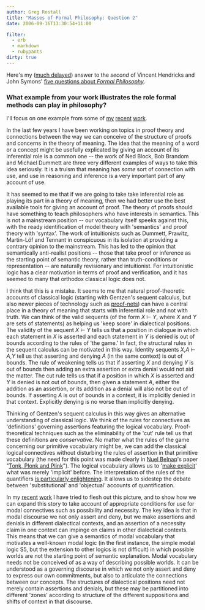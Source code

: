 ```yaml
---
author: Greg Restall
title: "Masses of Formal Philosophy: Question 2"
date: 2006-09-16T13:30:54+11:00

filter:
  - erb
  - markdown
  - rubypants
dirty: true
---
```


Here's my ([much delayed](http://consequently.org/news/2006/04/19/masses_of_formal_philosophy_question_1/index.php)) answer to the *second* of Vincent Hendricks and John Symons' [five questions about _Formal Philosophy_](http://www.formalphilosophy.com/Masses/index.html).  

### What example from your work illustrates the role formal methods can play in philosophy?

I'll focus on one example from some of [my](http://consequently.org/edit/page/Proof_and_Counterexample) [recent](http://consequently.org/writing/multipleconclusions) [work](http://consequently.org/writing/invention).

In the last few years I have been working on topics in proof theory and connections between the way we can conceive of the structure of proofs and concerns in the theory of meaning.   The idea that the meaning of a word or a concept might be usefully explicated by giving an account of its inferential role is a common one -- the work of Ned Block, Bob Brandom and Michael Dummett are three very different examples of ways to take this idea seriously.  It is a truism that meaning has *some* sort of connection with use, and use in reasoning and inference is a very important part of any account of use.

It has seemed to me that if we are going to take take inferential role as playing its part in a theory of meaning, then we had better use the best available tools for giving an account of proof.  The theory of proofs should have something to teach philosophers who have interests in semantics.  This is not a mainstream position -- our vocabulary itself speeks against this, with the ready identification of model theory with 'semantics' and proof theory with 'syntax'. The work of intuitionists such as Dummett, Prawitz, Martin-L&ouml;f and Tennant in conspicuous in its isolation at providing a contrary opinion to the mainstream.   This has led to the opinion that semantically anti-realist positions -- those that take proof or inference as the starting point of semantic theory, rather than truth-conditions or representation -- are naturally revisionary and intuitionist.  For intuitionistic logic has a clear motivation in terms of proof and verification, and it has seemed to many that orthodox classical logic does not.  

I think that this is a mistake.  It seems to me that natural proof-theoretic accounts of classical logic (starting with Gentzen's sequent calculus, but also newer pieces of technology such as [proof-nets](http://consequently.org/writing/s5nets)) can have a central place in a theory of meaning that starts with inferential role and not with truth.  We can think of the valid sequents (of the form *X* &#x22A2; *Y*, where *X* and *Y* are sets of statements) as helping us 'keep score' in dialectical positions.  The validity of the sequent *X* &#x22A2; *Y* tells us that a position in dialogue in which each statement in *X* is asserted and each statement in *Y* is denied is out of bounds according to the rules of 'the game.'  In fact, the structural rules in the sequent calculus can be motivated in this way.  Identity sequents *X*,*A* &#x22A2; *A*,*Y* tell us that asserting and denying *A* (in the same context) is out of bounds.  The rule of weakening tells us that if asserting *X* and denying *Y* is out of bounds then adding an extra assertion or extra denial would not aid the matter.  The cut rule tells us that if a position in which *X* is asserted and *Y* is denied is not out of bounds, then given a statement *A*, either the addition as an assertion, or its addition as a denial will also not be out of bounds.  If asserting *A* is out of bounds in a context, it is implicitly denied in that context.  Explicitly denying is no worse than implicitly denying.

Thinking of Gentzen's sequent calculus in this way gives an alternative understanding of classical logic. We think of the rules for connectives as 'definitions' governing assertions featuring the logical vocabulary.  Proof-theoretical techniques such as the eliminability of the 'cut' rule tell us that these definitions are *conservative*.  No matter what the rules of the game concerning our primitive vocabulary might be, we can add the classical logical connectives without disturbing the rules of assertion in that primitive vocabulary (the need for this point was made clearly in [Nuel Belnap](http://www.pitt.edu/~belnap)'s paper "[Tonk, Plonk and Plink](http://www.citeulike.org/user/greg_restall/article/123029)"). The logical vocabulary allows us to '[make explicit](http://www.amazon.com/Making-Explicit-Representing-Discursive-Commitment/dp/0674543300/consequentlyorg)' what was merely 'implicit' before.  The interpretation of the rules of the quantifiers [is particularly enlightening](http://www.citeulike.org/user/greg_restall/article/171450).  It allows us to sidestep the debate between 'substitutional' and 'objectual' accounts of quantification.

In my [recent](http://consequently.org/writing/s5nets) [work](http://consequently.org/writing/invention) I have tried to flesh out this picture, and to show how we can expand this story to take account of appropriate conditions for use for modal connectives such as possibility and necessity.  The key idea is that in modal discourse we not only assert and deny, but we make assertions and denials in different dialectical contexts, and an assertion of a necessity claim in one context can impinge on claims in other dialectical contexts.  This means that we can give a semantics of modal vocabulary that motivates a well-known modal logic (in the first instance, the simple modal logic S5, but the extension to other logics is not difficult) in which possible worlds are not the starting point of semantic explanation.  Modal vocabulary needs not be conceived of as a way of describing possible worlds.  It can be understood as a governing discourse in which we not only assert and deny to express our own commitments, but also to articulate the connections between our concepts.  The structures of dialectical positions need not merely contain assertions and denials, but these may be partitioned into different 'zones' according to structure of the different suppositions and shifts of context in that discourse.